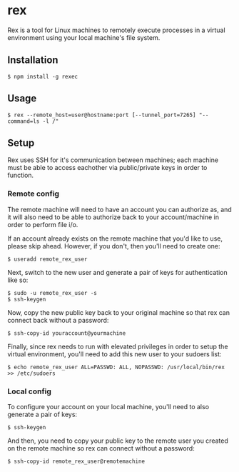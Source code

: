 # rex

Rex is a tool for Linux machines to remotely execute processes in a virtual environment using your local machine's file system.

## Installation

    $ npm install -g rexec

## Usage

    $ rex --remote_host=user@hostname:port [--tunnel_port=7265] "--command=ls -l /"

## Setup

Rex uses SSH for it's communication between machines; each machine must be able to access eachother via public/private keys in order to function.

### Remote config

The remote machine will need to have an account you can authorize as, and it will also need to be able to authorize back to your account/machine in order to perform file i/o.

If an account already exists on the remote machine that you'd like to use, please skip ahead. However, if you don't, then you'll need to create one:

    $ useradd remote_rex_user

Next, switch to the new user and generate a pair of keys for authentication like so:

    $ sudo -u remote_rex_user -s
    $ ssh-keygen

Now, copy the new public key back to your original machine so that rex can connect back without a password:

    $ ssh-copy-id youraccount@yourmachine

Finally, since rex needs to run with elevated privileges in order to setup the virtual environment, you'll need to add this new user to your sudoers list:

    $ echo remote_rex_user ALL=PASSWD: ALL, NOPASSWD: /usr/local/bin/rex >> /etc/sudoers

### Local config

To configure your account on your local machine, you'll need to also generate a pair of keys:

    $ ssh-keygen

And then, you need to copy your public key to the remote user you created on the remote machine so rex can connect without a password:

    $ ssh-copy-id remote_rex_user@remotemachine